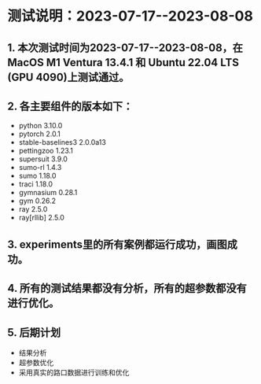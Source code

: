 # 测试说明：2023-07-17--2023-08-08

## 1. 本次测试时间为2023-07-17--2023-08-08，在MacOS M1 Ventura 13.4.1 和 Ubuntu 22.04 LTS (GPU 4090)上测试通过。
## 2. 各主要组件的版本如下：
   - python 3.10.0
   - pytorch 2.0.1
   - stable-baselines3 2.0.0a13
   - pettingzoo 1.23.1
   - supersuit 3.9.0
   - sumo-rl 1.4.3
   - sumo 1.18.0
   - traci 1.18.0
   - gymnasium 0.28.1
   - gym 0.26.2
   - ray 2.5.0
   - ray[rllib] 2.5.0
## 3. experiments里的所有案例都运行成功，画图成功。
## 4. 所有的测试结果都没有分析，所有的超参数都没有进行优化。
## 5. 后期计划
   - 结果分析
   - 超参数优化
   - 采用真实的路口数据进行训练和优化

